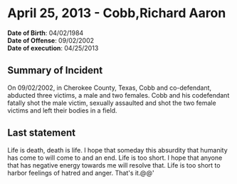 # April 25, 2013 - Cobb,Richard Aaron

**Date of Birth**: 04/02/1984<br/>
**Date of Offense**: 09/02/2002<br/>
**Date of execution**: 04/25/2013<br/>

## Summary of Incident
On 09/02/2002, in Cherokee County, Texas, Cobb and co-defendant, abducted three victims, a male and two females. Cobb and his codefendant fatally shot the male victim, sexually assaulted and shot the two female victims and left their bodies in a field.

## Last statement
Life is death, death is life. I hope that someday this absurdity that humanity has come to will come to and an end. Life is too short. I hope that anyone that has negative energy towards me will resolve that. Life is too short to harbor feelings of hatred and anger. That's it.@@'